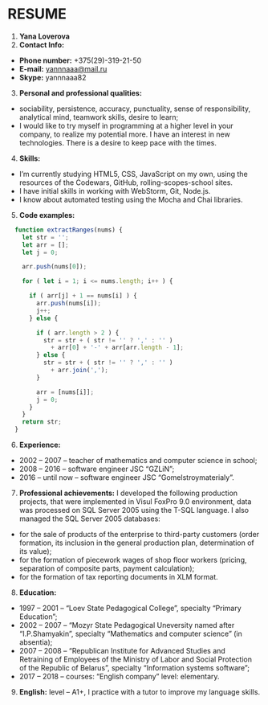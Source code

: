 # RESUME
1. **Yana Loverova**
2. **Contact Info:**
  * **Phone number:** +375(29)-319-21-50
  * **E-mail:** yannnaaa@mail.ru
  * **Skype:** yannnaaa82
3. **Personal and professional qualities:**
  * sociability, persistence, accuracy, punctuality, sense of responsibility, analytical mind, teamwork skills, desire to learn;
  * I would like to try myself in programming at a higher level in your company, to realize my potential more. I have an interest in new technologies. There is a desire to keep pace with the times.
4. **Skills:**
  * I’m currently studying HTML5, CSS, JavaScript on my own, using the resources of the Codewars, GitHub, rolling-scopes-school sites.
  * I have initial skills in working with WebStorm, Git, Node.js.
  * I know about automated testing using the Mocha and Chai libraries.
5. **Code examples:**
```javascript
  function extractRanges(nums) {
    let str = '';
    let arr = [];
    let j = 0;

    arr.push(nums[0]);

    for ( let i = 1; i <= nums.length; i++ ) {

      if ( arr[j] + 1 == nums[i] ) {
        arr.push(nums[i]);
        j++;
      } else {

        if ( arr.length > 2 ) {
          str = str + ( str != '' ? ',' : '' )
            + arr[0] + '-' + arr[arr.length - 1];
        } else {
          str = str + ( str != '' ? ',' : '' )
            + arr.join(',');
        }

        arr = [nums[i]];
        j = 0;
      }
    }
    return str;
  }
```
6. **Experience:**
  * 2002 – 2007  – teacher of mathematics and computer science in school;
  * 2008 – 2016 – software engineer JSC “GZLiN”;
  * 2016 – until now – software engineer JSC “Gomelstroymaterialy”.
7. **Professional achievements:**
	I developed  the following production projects, that were implemented in Visul FoxPro 9.0 environment, data was processed on SQL Server 2005 using the T-SQL language. I also managed the SQL Server 2005 databases:
  * for the sale of products of the enterprise to third-party customers (order formation, its inclusion in the general production plan, determination of its value);
  * for the formation of piecework wages of shop floor workers (pricing, separation of composite parts, payment calculation);
  * for the formation of tax reporting documents in XLM format.
8. **Education:**
  *	1997 – 2001 – “Loev State Pedagogical College”, specialty “Primary Education”;
  *	2002 – 2007 – “Mozyr State Pedagogical Uneversity named after “I.P.Shamyakin”, specialty “Mathematics and computer science” (in absentia);
  *	2007 – 2008 – “Republican Institute for Advanced Studies and Retraining of Employees of the Ministry of Labor and Social Protection of the Republic of Belarus”, specialty “Information systems software”;
  *	2017 – 2018 – courses: “English company” level: elementary.
9. **English:**
level – A1+, I practice with a tutor to improve my language skills.
